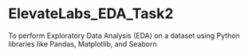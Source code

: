# ElevateLabs_EDA_Task2
To perform Exploratory Data Analysis (EDA) on a dataset using Python libraries like Pandas, Matplotlib, and Seaborn
